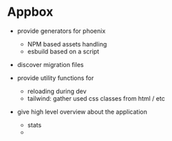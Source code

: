 # Appbox

- provide generators for phoenix

  - NPM based assets handling
  - esbuild based on a script

- discover migration files
- provide utility functions for
  - reloading during dev
  - tailwind: gather used css classes from html / etc
- give high level overview about the application
  - stats
  -
